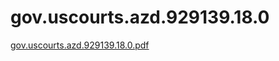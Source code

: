 # gov.uscourts.azd.929139.18.0

[gov.uscourts.azd.929139.18.0.pdf](gov%20uscourts%20azd%20929139%2018%200%2085a8b07dcf1c482fa00e7ea4bd315901/gov.uscourts.azd.929139.18.0.pdf)